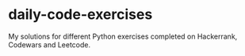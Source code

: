 # daily-code-exercises

My solutions for different Python exercises completed on Hackerrank, Codewars and Leetcode.

